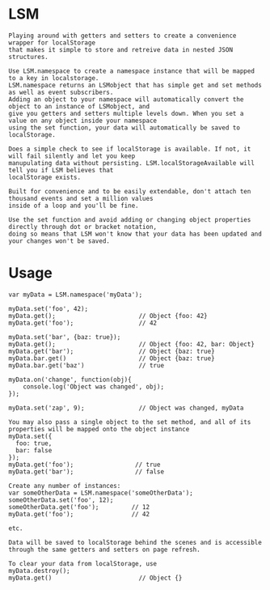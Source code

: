 LSM
===

    Playing around with getters and setters to create a convenience wrapper for localStorage
    that makes it simple to store and retreive data in nested JSON structures.

    Use LSM.namespace to create a namespace instance that will be mapped to a key in localstorage. 
    LSM.namespace returns an LSMobject that has simple get and set methods as well as event subscribers. 
    Adding an object to your namespace will automatically convert the object to an instance of LSMobject, and
    give you getters and setters multiple levels down. When you set a value on any object inside your namespace
    using the set function, your data will automatically be saved to localStorage.

    Does a simple check to see if localStorage is available. If not, it will fail silently and let you keep
    manupulating data without persisting. LSM.localStorageAvailable will tell you if LSM believes that
    localStorage exists.
    
    Built for convenience and to be easily extendable, don't attach ten thousand events and set a million values
    inside of a loop and you'll be fine.
    
    Use the set function and avoid adding or changing object properties directly through dot or bracket notation,
    doing so means that LSM won't know that your data has been updated and your changes won't be saved.
    
Usage
===

    var myData = LSM.namespace('myData');
  
    myData.set('foo', 42);
    myData.get();                       // Object {foo: 42}
    myData.get('foo');                  // 42
  
    myData.set('bar', {baz: true});
    myData.get();                       // Object {foo: 42, bar: Object}
    myData.get('bar');                  // Object {baz: true}
    myData.bar.get()                    // Object {baz: true}
    myData.bar.get('baz')               // true
    
    myData.on('change', function(obj){
        console.log('Object was changed', obj);
    });
    
    myData.set('zap', 9);               // Object was changed, myData
    
    You may also pass a single object to the set method, and all of its properties will be mapped onto the object instance
    myData.set({
      foo: true,
      bar: false
    });
    myData.get('foo');                 // true
    myData.get('bar');                 // false
    
    Create any number of instances:
    var someOtherData = LSM.namespace('someOtherData');
    someOtherData.set('foo', 12);
    someOtherData.get('foo');         // 12
    myData.get('foo');                // 42
    
    etc.
    
    Data will be saved to localStorage behind the scenes and is accessible through the same getters and setters on page refresh.
    
    To clear your data from localStorage, use
    myData.destroy();
    myData.get()                        // Object {}
